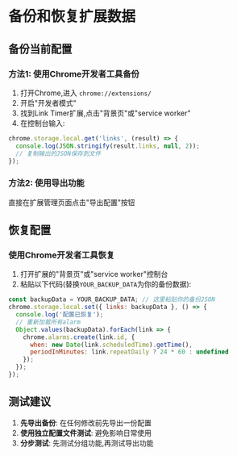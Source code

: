 # 备份和恢复扩展数据

## 备份当前配置

### 方法1: 使用Chrome开发者工具备份
1. 打开Chrome,进入 `chrome://extensions/`
2. 开启"开发者模式"
3. 找到Link Timer扩展,点击"背景页"或"service worker"
4. 在控制台输入:
```javascript
chrome.storage.local.get('links', (result) => {
  console.log(JSON.stringify(result.links, null, 2));
  // 复制输出的JSON保存到文件
});
```

### 方法2: 使用导出功能
直接在扩展管理页面点击"导出配置"按钮

## 恢复配置

### 使用Chrome开发者工具恢复
1. 打开扩展的"背景页"或"service worker"控制台
2. 粘贴以下代码(替换`YOUR_BACKUP_DATA`为你的备份数据):
```javascript
const backupData = YOUR_BACKUP_DATA; // 这里粘贴你的备份JSON
chrome.storage.local.set({ links: backupData }, () => {
  console.log('配置已恢复');
  // 重新加载所有alarm
  Object.values(backupData).forEach(link => {
    chrome.alarms.create(link.id, {
      when: new Date(link.scheduledTime).getTime(),
      periodInMinutes: link.repeatDaily ? 24 * 60 : undefined
    });
  });
});
```

## 测试建议

1. **先导出备份**: 在任何修改前先导出一份配置
2. **使用独立配置文件测试**: 避免影响日常使用
3. **分步测试**: 先测试分组功能,再测试导出功能